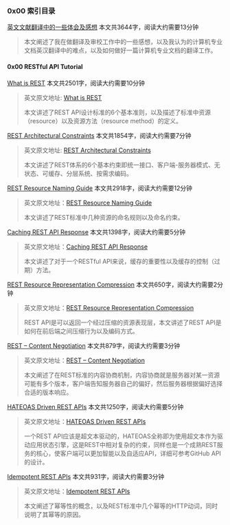 ### 0x00 索引目录

[英文文献翻译中的一些体会及感想](https://www.shaoqunliu.cn/1326.html) 本文共3644字，阅读大约需要13分钟

> 本文阐述了我在做翻译及审校工作中的一些感想，以及我认为的计算机专业文档英汉翻译中的难点，以及如何做好一篇计算机专业文档的翻译工作。

#### 0x00 RESTful API Tutorial

[What is REST](https://www.shaoqunliu.cn/1305.html) 本文共2501字，阅读大约需要10分钟

> 英文原文地址: [What is REST](https://restfulapi.net/)
>
> 本文讲述了REST API设计标准的6个基本准则，以及描述了标准中资源（resource）以及资源方法（resource method）的定义。

[REST Architectural Constraints](https://www.shaoqunliu.cn/1308.html) 本文共1854字，阅读大约需要7分钟

> 英文原文地址: [REST Architectural Constraints](https://restfulapi.net/rest-architectural-constraints/)
>
> 本文讲述了REST体系的6个基本约束即统一接口、客户端-服务器模式、无状态、可缓存、分层系统、按需求编码。

[REST Resource Naming Guide](https://www.shaoqunliu.cn/1311.html) 本文共2918字，阅读大约需要12分钟

> 英文原文地址：[REST Resource Naming Guide](https://restfulapi.net/resource-naming/)
>
> 本文讲述了REST标准中几种资源的命名规则以及命名约束。

[Caching REST API Response](https://www.shaoqunliu.cn/1324.html) 本文共1398字，阅读大约需要5分钟

> 英文原文地址：[Caching REST API Response](https://restfulapi.net/caching/)
>
> 本文讲述了对于一个RESTful API来说，缓存的重要性以及缓存的控制（过期）方法。

[REST Resource Representation Compression](https://www.shaoqunliu.cn/1328.html) 本文共650字，阅读大约需要2分钟

> 英文原文地址：[REST Resource Representation Compression](https://restfulapi.net/rest-resource-compression/)
>
> REST API是可以返回一个经过压缩的资源表现层，本文讲述了REST API是如何在前后端之间压缩行为以及编码方式。

[REST – Content Negotiation](https://www.shaoqunliu.cn/1330.html) 本文共879字，阅读大约需要3分钟

> 英文原文地址：[REST – Content Negotiation](https://restfulapi.net/content-negotiation/)
>
> 本文阐述了在REST标准的内容协商机制，内容协商就是服务器对某一资源可能有多个版本，客户端告知服务器自己的偏好，然后服务器根据偏好选择合适的版本响应。

[HATEOAS Driven REST APIs](https://www.shaoqunliu.cn/1331.html) 本文共1250字，阅读大约需要5分钟

> 英文原文地址：[HATEOAS Driven REST APIs](https://restfulapi.net/hateoas/)
>
> 一个REST API应该是超文本驱动的，HATEOAS全称即为使用超文本作为驱动应用状态引擎，这是REST中相对复杂的约束，同样也是一个成熟REST服务的核心，使客户端可以更加智能以及自适应API，详细可参考GitHub API的设计。

[Idempotent REST APIs](https://www.shaoqunliu.cn/1335.html) 本文共931字，阅读大约需要3分钟

> 英文原文地址：[Idempotent REST APIs](https://restfulapi.net/idempotent-rest-apis/) 
>
> 本文阐述了幂等性的概念，以及REST标准中几个幂等的HTTP动词，同时说明了其幂等的原因。


